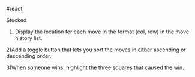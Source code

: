 #react

Stucked

1. Display the location for each move in the format (col, row) in the move history list.

2)Add a toggle button that lets you sort the moves in either ascending or descending order.

3)When someone wins, highlight the three squares that caused the win.
